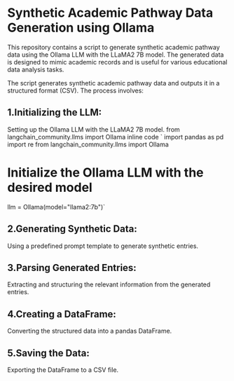 # Synthetic Academic Pathway Data Generation using Ollama
This repository contains a script to generate synthetic academic pathway data using the Ollama LLM with the LLaMA2 7B model. The generated data is designed to mimic academic records and is useful for various educational data analysis tasks.

The script generates synthetic academic pathway data and outputs it in a structured format (CSV). The process involves:

## 1.Initializing the LLM:
Setting up the Ollama LLM with the LLaMA2 7B model. from langchain_community.llms import Ollama
inline code 
` import pandas as pd
import re
from langchain_community.llms import Ollama

# Initialize the Ollama LLM with the desired model
llm = Ollama(model="llama2:7b")`

## 2.Generating Synthetic Data:
Using a predefined prompt template to generate synthetic entries.

## 3.Parsing Generated Entries:
Extracting and structuring the relevant information from the generated entries.

## 4.Creating a DataFrame:
Converting the structured data into a pandas DataFrame.

## 5.Saving the Data:
Exporting the DataFrame to a CSV file.

